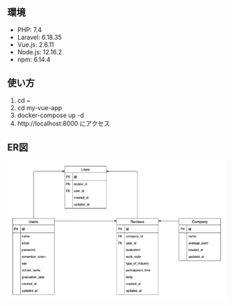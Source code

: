 ## 環境

- PHP: 7.4
- Laravel: 6.18.35
- Vue.js: 2.6.11
- Node.js: 12.16.2
- npm: 6.14.4

## 使い方

1. cd ~
2. cd my-vue-app
3. docker-compose up -d
4. http://localhost:8000 にアクセス

## ER図

<p align="center"><img src="./public/img/ER.png" width="700"></p>